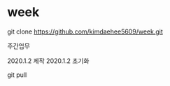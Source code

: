 # week

git clone https://github.com/kimdaehee5609/week.git

주간업무


2020.1.2 제작
2020.1.2 초기화

git pull


